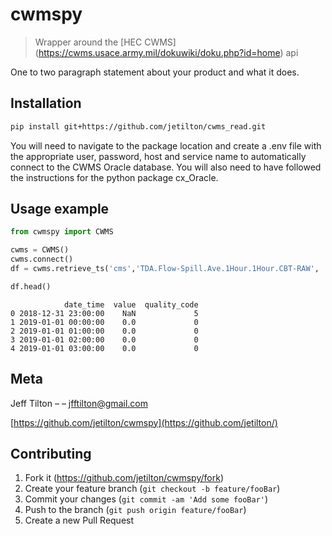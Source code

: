 # cwmspy
> Wrapper around the [HEC CWMS] (https://cwms.usace.army.mil/dokuwiki/doku.php?id=home) api 

One to two paragraph statement about your product and what it does.


## Installation

```sh
pip install git+https://github.com/jetilton/cwms_read.git
```

You will need to navigate to the package location and create a .env file with the appropriate user, password, host and service name to 
automatically connect to the CWMS Oracle database.  You will also need to have followed the instructions for the python package cx_Oracle.


## Usage example
```python
from cwmspy import CWMS 

cwms = CWMS()
cwms.connect()
df = cwms.retrieve_ts('cms','TDA.Flow-Spill.Ave.1Hour.1Hour.CBT-RAW',  '2019/1/1', '2019/9/1', df=False)

df.head()
```
```
            date_time  value  quality_code
0 2018-12-31 23:00:00    NaN             5
1 2019-01-01 00:00:00    0.0             0
2 2019-01-01 01:00:00    0.0             0
3 2019-01-01 02:00:00    0.0             0
4 2019-01-01 03:00:00    0.0             0
```

## Meta

Jeff Tilton –  – jfftilton@gmail.com

[https://github.com/jetilton/cwmspy](https://github.com/jetilton/)

## Contributing

1. Fork it (<https://github.com/jetilton/cwmspy/fork>)
2. Create your feature branch (`git checkout -b feature/fooBar`)
3. Commit your changes (`git commit -am 'Add some fooBar'`)
4. Push to the branch (`git push origin feature/fooBar`)
5. Create a new Pull Request

<!-- Markdown link & img dfn's -->
[cwms-url]: https://cwms.usace.army.mil/dokuwiki/doku.php?id=home
[travis-image]: https://img.shields.io/travis/dbader/node-datadog-metrics/master.svg?style=flat-square
[travis-url]: https://travis-ci.org/dbader/node-datadog-metrics
